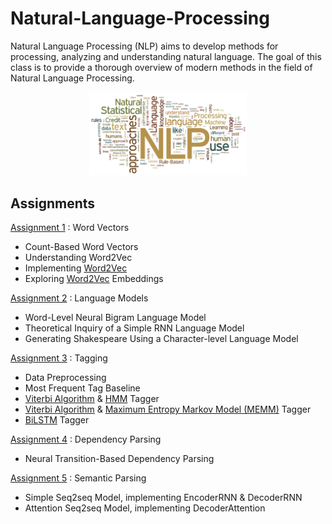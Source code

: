 # Natural-Language-Processing

Natural Language Processing (NLP) aims to develop methods for processing, analyzing and understanding natural language. The goal of this class is to provide a thorough overview of modern methods in the field of Natural Language Processing. 

<p align="center">
    <img src="https://github.com/AvivYaniv/Natural-Language-Processing/blob/master/logo/NLP.png" width="50%"/>
<p/>

## Assignments
[Assignment 1](https://github.com/AvivYaniv/Natural-Language-Processing/blob/master/nlp-hw1/hw1.pdf) : Word Vectors <br/>
- Count-Based Word Vectors <br/>
- Understanding Word2Vec <br/>
- Implementing [Word2Vec](https://en.wikipedia.org/wiki/Word2vec) <br/>
- Exploring [Word2Vec](https://en.wikipedia.org/wiki/Word2vec) Embeddings <br/>


[Assignment 2](https://github.com/AvivYaniv/Natural-Language-Processing/blob/master/nlp-hw2/nlp-hw2.pdf) : Language Models <br/>
- Word-Level Neural Bigram Language Model <br/>
- Theoretical Inquiry of a Simple RNN Language Model <br/>
- Generating Shakespeare Using a Character-level Language Model <br/>


[Assignment 3](https://github.com/AvivYaniv/Natural-Language-Processing/blob/master/nlp-hw3/nlp-hw3.pdf) : Tagging <br/>
- Data Preprocessing <br/>
- Most Frequent Tag Baseline <br/>
- [Viterbi Algorithm](https://en.wikipedia.org/wiki/Viterbi_algorithm) & [HMM](https://en.wikipedia.org/wiki/Hidden_Markov_model) Tagger <br/>
- [Viterbi Algorithm](https://en.wikipedia.org/wiki/Viterbi_algorithm) & [Maximum Entropy Markov Model (MEMM)](https://en.wikipedia.org/wiki/Maximum-entropy_Markov_model) Tagger <br/>
- [BiLSTM](https://en.wikipedia.org/wiki/Long_short-term_memory) Tagger <br/>


[Assignment 4](https://github.com/AvivYaniv/Natural-Language-Processing/blob/master/nlp-hw4/nlp-hw4.pdf) : Dependency Parsing <br/>
- Neural Transition-Based Dependency Parsing <br/>

[Assignment 5](https://github.com/AvivYaniv/Natural-Language-Processing/blob/master/nlp-hw5/nlp_hw5_sempar_seq2seq.ipynb) : Semantic Parsing <br/>
- Simple Seq2seq Model, implementing EncoderRNN & DecoderRNN <br/>
- Attention Seq2seq Model, implementing DecoderAttention <br/>

